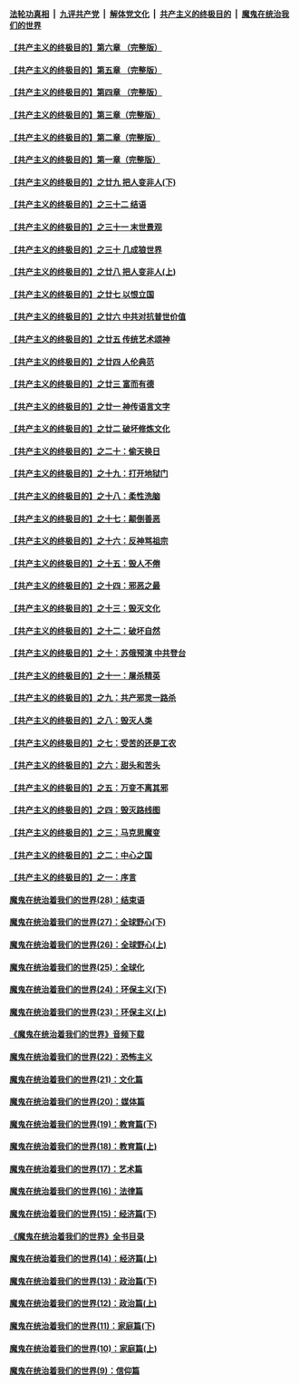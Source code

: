 ####  [法轮功真相](../../../../basic/blob/master/README.md?t=07071123) &nbsp;|&nbsp; [九评共产党](../../../../9ping.md/blob/master/README.md?t=07071123) &nbsp;|&nbsp; [解体党文化](../../../../jtdwh.md/blob/master/README.md?t=07071123)  &nbsp;|&nbsp; [共产主义的终极目的](../../../../gczydzjmd.md/blob/master/README.md?t=07071123) &nbsp;|&nbsp; [魔鬼在统治我们的世界](../../../../mgztzwmdsj.md/blob/master/README.md?t=07071123) 

#### [【共产主义的终极目的】第六章 （完整版）](../pages/nsc422/n11428913.md?t=07071123) 

#### [【共产主义的终极目的】第五章 （完整版）](../pages/nsc422/n11428912.md?t=07071123) 

#### [【共产主义的终极目的】第四章 （完整版）](../pages/nsc422/n11428907.md?t=07071123) 

#### [【共产主义的终极目的】第三章（完整版）](../pages/nsc422/n11428848.md?t=07071123) 

#### [【共产主义的终极目的】第二章（完整版）](../pages/nsc422/n11428831.md?t=07071123) 

#### [【共产主义的终极目的】第一章（完整版）](../pages/nsc422/n11417651.md?t=07071123) 

#### [【共产主义的终极目的】之廿九 把人变非人(下)](../pages/nsc422/n11344140.md?t=07071123) 

#### [【共产主义的终极目的】之三十二 结语](../pages/nsc422/n11360535.md?t=07071123) 

#### [【共产主义的终极目的】之三十一 末世景观](../pages/nsc422/n11351129.md?t=07071123) 

#### [【共产主义的终极目的】之三十 几成狼世界](../pages/nsc422/n11348280.md?t=07071123) 

#### [【共产主义的终极目的】之廿八 把人变非人(上)](../pages/nsc422/n11340492.md?t=07071123) 

#### [【共产主义的终极目的】之廿七 以恨立国](../pages/nsc422/n11336944.md?t=07071123) 

#### [【共产主义的终极目的】之廿六 中共对抗普世价值](../pages/nsc422/n11324785.md?t=07071123) 

#### [【共产主义的终极目的】之廿五 传统艺术颂神](../pages/nsc422/n11296396.md?t=07071123) 

#### [【共产主义的终极目的】之廿四 人伦典范](../pages/nsc422/n11296397.md?t=07071123) 

#### [【共产主义的终极目的】之廿三 富而有德](../pages/nsc422/n11283598.md?t=07071123) 

#### [【共产主义的终极目的】之廿一 神传语言文字](../pages/nsc422/n11263265.md?t=07071123) 

#### [【共产主义的终极目的】之廿二 破坏修炼文化](../pages/nsc422/n11245728.md?t=07071123) 

#### [【共产主义的终极目的】之二十：偷天换日](../pages/nsc422/n11238846.md?t=07071123) 

#### [【共产主义的终极目的】之十九：打开地狱门](../pages/nsc422/n11206376.md?t=07071123) 

#### [【共产主义的终极目的】之十八：柔性洗脑](../pages/nsc422/n11199994.md?t=07071123) 

#### [【共产主义的终极目的】之十七：颠倒善恶](../pages/nsc422/n11179782.md?t=07071123) 

#### [【共产主义的终极目的】之十六：反神骂祖宗](../pages/nsc422/n11166798.md?t=07071123) 

#### [【共产主义的终极目的】之十五：毁人不倦](../pages/nsc422/n11166792.md?t=07071123) 

#### [【共产主义的终极目的】之十四：邪恶之最](../pages/nsc422/n11150249.md?t=07071123) 

#### [【共产主义的终极目的】之十三：毁灭文化](../pages/nsc422/n11135227.md?t=07071123) 

#### [【共产主义的终极目的】之十二：破坏自然](../pages/nsc422/n11135214.md?t=07071123) 

#### [【共产主义的终极目的】之十：苏俄预演 中共登台](../pages/nsc422/n11118424.md?t=07071123) 

#### [【共产主义的终极目的】之十一：屠杀精英](../pages/nsc422/n11118442.md?t=07071123) 

#### [【共产主义的终极目的】之九：共产邪灵一路杀](../pages/nsc422/n11114139.md?t=07071123) 

#### [【共产主义的终极目的】之八：毁灭人类](../pages/nsc422/n11108503.md?t=07071123) 

#### [【共产主义的终极目的】之七：受苦的还是工农](../pages/nsc422/n11101809.md?t=07071123) 

#### [【共产主义的终极目的】之六：甜头和苦头](../pages/nsc422/n11096971.md?t=07071123) 

#### [【共产主义的终极目的】之五：万变不离其邪](../pages/nsc422/n11091285.md?t=07071123) 

#### [【共产主义的终极目的】之四：毁灭路线图](../pages/nsc422/n11086284.md?t=07071123) 

#### [【共产主义的终极目的】之三：马克思魔变](../pages/nsc422/n11061941.md?t=07071123) 

#### [【共产主义的终极目的】之二：中心之国](../pages/nsc422/n11047728.md?t=07071123) 

#### [【共产主义的终极目的】之一：序言](../pages/nsc422/n11086077.md?t=07071123) 

#### [魔鬼在统治着我们的世界(28)：结束语](../pages/nsc422/n10936246.md?t=07071123) 

#### [魔鬼在统治着我们的世界(27)：全球野心(下)](../pages/nsc422/n10928319.md?t=07071123) 

#### [魔鬼在统治着我们的世界(26)：全球野心(上)](../pages/nsc422/n10900318.md?t=07071123) 

#### [魔鬼在统治着我们的世界(25)：全球化](../pages/nsc422/n10788205.md?t=07071123) 

#### [魔鬼在统治着我们的世界(24)：环保主义(下)](../pages/nsc422/n10695307.md?t=07071123) 

#### [魔鬼在统治着我们的世界(23)：环保主义(上)](../pages/nsc422/n10688613.md?t=07071123) 

#### [《魔鬼在统治着我们的世界》音频下载](../pages/nsc422/n10635553.md?t=07071123) 

#### [魔鬼在统治着我们的世界(22)：恐怖主义](../pages/nsc422/n10614727.md?t=07071123) 

#### [魔鬼在统治着我们的世界(21)：文化篇](../pages/nsc422/n10597706.md?t=07071123) 

#### [魔鬼在统治着我们的世界(20)：媒体篇](../pages/nsc422/n10586579.md?t=07071123) 

#### [魔鬼在统治着我们的世界(19)：教育篇(下)](../pages/nsc422/n10564808.md?t=07071123) 

#### [魔鬼在统治着我们的世界(18)：教育篇(上)](../pages/nsc422/n10526970.md?t=07071123) 

#### [魔鬼在统治着我们的世界(17)：艺术篇](../pages/nsc422/n10499093.md?t=07071123) 

#### [魔鬼在统治着我们的世界(16)：法律篇](../pages/nsc422/n10485969.md?t=07071123) 

#### [魔鬼在统治着我们的世界(15)：经济篇(下)](../pages/nsc422/n10469975.md?t=07071123) 

#### [《魔鬼在统治着我们的世界》全书目录](../pages/nsc422/n10464261.md?t=07071123) 

#### [魔鬼在统治着我们的世界(14)：经济篇(上)](../pages/nsc422/n10457370.md?t=07071123) 

#### [魔鬼在统治着我们的世界(13)：政治篇(下)](../pages/nsc422/n10448270.md?t=07071123) 

#### [魔鬼在统治着我们的世界(12)：政治篇(上)](../pages/nsc422/n10444576.md?t=07071123) 

#### [魔鬼在统治着我们的世界(11)：家庭篇(下)](../pages/nsc422/n10440961.md?t=07071123) 

#### [魔鬼在统治着我们的世界(10)：家庭篇(上)](../pages/nsc422/n10435448.md?t=07071123) 

#### [魔鬼在统治着我们的世界(9)：信仰篇](../pages/nsc422/n10432159.md?t=07071123) 

